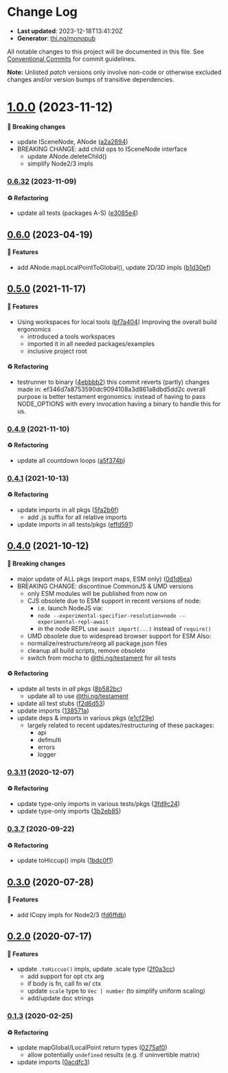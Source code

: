 # Change Log

- **Last updated**: 2023-12-18T13:41:20Z
- **Generator**: [thi.ng/monopub](https://thi.ng/monopub)

All notable changes to this project will be documented in this file.
See [Conventional Commits](https://conventionalcommits.org/) for commit guidelines.

**Note:** Unlisted _patch_ versions only involve non-code or otherwise excluded changes
and/or version bumps of transitive dependencies.

# [1.0.0](https://github.com/thi-ng/umbrella/tree/@thi.ng/scenegraph@1.0.0) (2023-11-12)

#### 🛑 Breaking changes

- update ISceneNode, ANode ([a2a2694](https://github.com/thi-ng/umbrella/commit/a2a2694))
- BREAKING CHANGE: add child ops to ISceneNode interface
  - update ANode.deleteChild()
  - simplify Node2/3 impls

### [0.6.32](https://github.com/thi-ng/umbrella/tree/@thi.ng/scenegraph@0.6.32) (2023-11-09)

#### ♻️ Refactoring

- update all tests (packages A-S) ([e3085e4](https://github.com/thi-ng/umbrella/commit/e3085e4))

## [0.6.0](https://github.com/thi-ng/umbrella/tree/@thi.ng/scenegraph@0.6.0) (2023-04-19)

#### 🚀 Features

- add ANode.mapLocalPointToGlobal(), update 2D/3D impls ([b1d30ef](https://github.com/thi-ng/umbrella/commit/b1d30ef))

## [0.5.0](https://github.com/thi-ng/umbrella/tree/@thi.ng/scenegraph@0.5.0) (2021-11-17)

#### 🚀 Features

- Using workspaces for local tools ([bf7a404](https://github.com/thi-ng/umbrella/commit/bf7a404))
  Improving the overall build ergonomics
  - introduced a tools workspaces
  - imported it in all needed packages/examples
  - inclusive project root

#### ♻️ Refactoring

- testrunner to binary ([4ebbbb2](https://github.com/thi-ng/umbrella/commit/4ebbbb2))
  this commit reverts (partly) changes made in:
  ef346d7a8753590dc9094108a3d861a8dbd5dd2c
  overall purpose is better testament ergonomics:
  instead of having to pass NODE_OPTIONS with every invocation
  having a binary to handle this for us.

### [0.4.9](https://github.com/thi-ng/umbrella/tree/@thi.ng/scenegraph@0.4.9) (2021-11-10)

#### ♻️ Refactoring

- update all countdown loops ([a5f374b](https://github.com/thi-ng/umbrella/commit/a5f374b))

### [0.4.1](https://github.com/thi-ng/umbrella/tree/@thi.ng/scenegraph@0.4.1) (2021-10-13)

#### ♻️ Refactoring

- update imports in all pkgs ([5fa2b6f](https://github.com/thi-ng/umbrella/commit/5fa2b6f))
  - add .js suffix for all relative imports
- update imports in all tests/pkgs ([effd591](https://github.com/thi-ng/umbrella/commit/effd591))

## [0.4.0](https://github.com/thi-ng/umbrella/tree/@thi.ng/scenegraph@0.4.0) (2021-10-12)

#### 🛑 Breaking changes

- major update of ALL pkgs (export maps, ESM only) ([0d1d6ea](https://github.com/thi-ng/umbrella/commit/0d1d6ea))
- BREAKING CHANGE: discontinue CommonJS & UMD versions
  - only ESM modules will be published from now on
  - CJS obsolete due to ESM support in recent versions of node:
    - i.e. launch NodeJS via:
    - `node --experimental-specifier-resolution=node --experimental-repl-await`
    - in the node REPL use `await import(...)` instead of `require()`
  - UMD obsolete due to widespread browser support for ESM
  Also:
  - normalize/restructure/reorg all package.json files
  - cleanup all build scripts, remove obsolete
  - switch from mocha to [@thi.ng/testament](https://github.com/thi-ng/umbrella/tree/main/packages/testament) for all tests

#### ♻️ Refactoring

- update all tests in _all_ pkgs ([8b582bc](https://github.com/thi-ng/umbrella/commit/8b582bc))
  - update all to use [@thi.ng/testament](https://github.com/thi-ng/umbrella/tree/main/packages/testament)
- update all test stubs ([f2d6d53](https://github.com/thi-ng/umbrella/commit/f2d6d53))
- update imports ([138571a](https://github.com/thi-ng/umbrella/commit/138571a))
- update deps & imports in various pkgs ([e1cf29e](https://github.com/thi-ng/umbrella/commit/e1cf29e))
  - largely related to recent updates/restructuring of these packages:
    - api
    - defmulti
    - errors
    - logger

### [0.3.11](https://github.com/thi-ng/umbrella/tree/@thi.ng/scenegraph@0.3.11) (2020-12-07)

#### ♻️ Refactoring

- update type-only imports in various tests/pkgs ([3fd9c24](https://github.com/thi-ng/umbrella/commit/3fd9c24))
- update type-only imports ([3b2eb85](https://github.com/thi-ng/umbrella/commit/3b2eb85))

### [0.3.7](https://github.com/thi-ng/umbrella/tree/@thi.ng/scenegraph@0.3.7) (2020-09-22)

#### ♻️ Refactoring

- update toHiccup() impls ([1bdc0f1](https://github.com/thi-ng/umbrella/commit/1bdc0f1))

## [0.3.0](https://github.com/thi-ng/umbrella/tree/@thi.ng/scenegraph@0.3.0) (2020-07-28)

#### 🚀 Features

- add ICopy impls for Node2/3 ([fd6ffdb](https://github.com/thi-ng/umbrella/commit/fd6ffdb))

## [0.2.0](https://github.com/thi-ng/umbrella/tree/@thi.ng/scenegraph@0.2.0) (2020-07-17)

#### 🚀 Features

- update `.toHiccuo()` impls, update .scale type ([2f0a3cc](https://github.com/thi-ng/umbrella/commit/2f0a3cc))
  - add support for opt ctx arg
  - if body is fn, call fn w/ ctx
  - update `scale` type to `Vec | number` (to simplify uniform scaling)
  - add/update doc strings

### [0.1.3](https://github.com/thi-ng/umbrella/tree/@thi.ng/scenegraph@0.1.3) (2020-02-25)

#### ♻️ Refactoring

- update mapGlobal/LocalPoint return types ([0275af0](https://github.com/thi-ng/umbrella/commit/0275af0))
  - allow potentially `undefined` results (e.g. if uninvertible matrix)
- update imports ([0acdfc3](https://github.com/thi-ng/umbrella/commit/0acdfc3))
